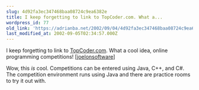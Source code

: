 ```yaml
---
slug: 4d92fa3ec347468baa08724c9ea6382e
title: I keep forgetting to link to TopCoder.com. What a...
wordpress_id: 77
old_link: 'https://adrianba.net/2002/09/04/4d92fa3ec347468baa08724c9ea6382e/'
last_modified_at: 2002-09-05T02:34:57.000Z
---
```


I keep forgetting to link to
[TopCoder.com](http://www.topcoder.com/). What a cool
idea, online programming competitions!
[[joelonsoftware](http://www.joelonsoftware.com/)]

Wow, this _is_ cool. Competitions can be entered
using Java, C++, and C#. The competition environment runs
using Java and there are practice rooms to try it out with.
